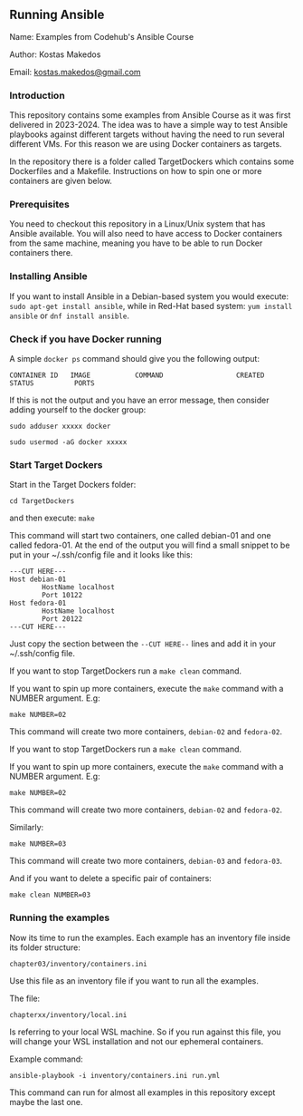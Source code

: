## Running Ansible

Name: Examples from Codehub's Ansible Course

Author: Kostas Makedos

Email: kostas.makedos@gmail.com

### Introduction
This repository contains some examples from Ansible Course as it was first delivered in 2023-2024.
The idea was to have a simple way to test Ansible playbooks against different targets without having the need
to run several different VMs.
For this reason we are using Docker containers as targets.

In the repository there is a folder called TargetDockers which contains some Dockerfiles and
a Makefile.
Instructions on how to spin one or more containers are given below.

### Prerequisites
You need to checkout this repository in a Linux/Unix system that has Ansible available.
You will also need to have access to Docker containers from the same machine, meaning you have to be able to run Docker containers there.

### Installing Ansible
If you want to install Ansible in a Debian-based system you would execute: `sudo apt-get install ansible`, while
in Red-Hat based system: `yum install ansible` or `dnf install ansible`.

### Check if you have Docker running
A simple `docker ps` command should give you the following output:

`CONTAINER ID   IMAGE           COMMAND                  CREATED          STATUS          PORTS`

If this is not the output and you have an error message, then consider adding yourself to the docker group:

`sudo adduser xxxxx docker`

`sudo usermod -aG docker xxxxx`

### Start Target Dockers
Start in the Target Dockers folder:

`cd TargetDockers`

and then execute:
`make`

This command will start two containers, one called debian-01 and one called fedora-01.
At the end of the output you will find a small snippet to be put in your ~/.ssh/config file and it looks like this:
```
---CUT HERE---
Host debian-01
        HostName localhost
        Port 10122
Host fedora-01
        HostName localhost
        Port 20122
---CUT HERE---
```

Just copy the section between the `--CUT HERE--` lines and add it in your ~/.ssh/config file.

If you want to stop TargetDockers run a `make clean` command.

If you want to spin up more containers, execute the `make` command with a NUMBER argument.
E.g:
```
make NUMBER=02
```
This command will create two more containers, `debian-02` and `fedora-02`.

If you want to stop TargetDockers run a `make clean` command.

If you want to spin up more containers, execute the `make` command with a NUMBER argument.
E.g:
```
make NUMBER=02
```
This command will create two more containers, `debian-02` and `fedora-02`.

Similarly:
```
make NUMBER=03
```
This command will create two more containers, `debian-03` and `fedora-03`.

And if you want to delete a specific pair of containers:
```
make clean NUMBER=03
```

### Running the examples

Now its time to run the examples.
Each example has an inventory file inside its folder structure:

`chapter03/inventory/containers.ini`

Use this file as an inventory file if you want to run all the examples.

The file:

`chapterxx/inventory/local.ini`

Is referring to your local WSL machine.
So if you run against this file, you will change your WSL installation and not our ephemeral containers.

Example command:

```ansible-playbook -i inventory/containers.ini run.yml```

This command can run for almost all examples in this repository except maybe the last one.
